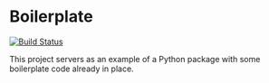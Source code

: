 Boilerplate
===========

[![Build Status](https://travis-ci.org/ateliedocodigo/python-module-boilerplate.svg?branch=master)](https://travis-ci.org/ateliedocodigo/python-module-boilerplate)

This project servers as an example of a Python package with some boilerplate
code already in place.
